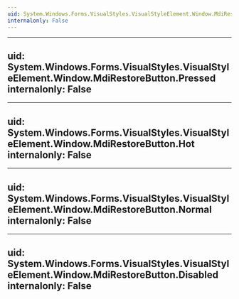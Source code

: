 ```yaml
---
uid: System.Windows.Forms.VisualStyles.VisualStyleElement.Window.MdiRestoreButton
internalonly: False
---
```


---
uid: System.Windows.Forms.VisualStyles.VisualStyleElement.Window.MdiRestoreButton.Pressed
internalonly: False
---

---
uid: System.Windows.Forms.VisualStyles.VisualStyleElement.Window.MdiRestoreButton.Hot
internalonly: False
---

---
uid: System.Windows.Forms.VisualStyles.VisualStyleElement.Window.MdiRestoreButton.Normal
internalonly: False
---

---
uid: System.Windows.Forms.VisualStyles.VisualStyleElement.Window.MdiRestoreButton.Disabled
internalonly: False
---
